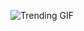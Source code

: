 ![Trending GIF](https://media1.giphy.com/media/v1.Y2lkPThiYjIxNzcybGE4aGM1ZHU4MDZtaXdwOXloY2lkZTV4MjJ2cjBoc3B4eWduZmdxayZlcD12MV9naWZzX3NlYXJjaCZjdD1n/2jMtpIi8mhE8ctiMtK/giphy.gif)
